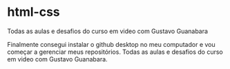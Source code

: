 # html-css
 Todas as aulas e desafios do curso em video com Gustavo Guanabara
 
 Finalmente consegui instalar o github desktop no meu computador e vou começar a gerenciar meus repositórios.
 Todas as aulas e desafios do curso em video com Gustavo Guanabara.
